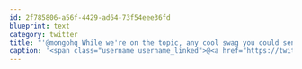 ```yaml
---
id: 2f785806-a56f-4429-ad64-73f54eee36fd
blueprint: text
category: twitter
title: "'@mongohq While we're on the topic, any cool swag you could send for our Startup Weekend happening in 2 weeks? :)"
caption: '<span class="username username_linked">@<a href="https://twitter.com/mongohq" title="MongoHQ, the elder">mongohq</a></span> While we''re on the topic, any cool swag you could send for our Startup Weekend happening in 2 weeks? :)'
---
```

